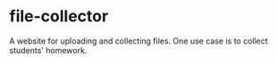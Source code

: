 # file-collector

A website for uploading and collecting files. One use case is to collect
students' homework.
